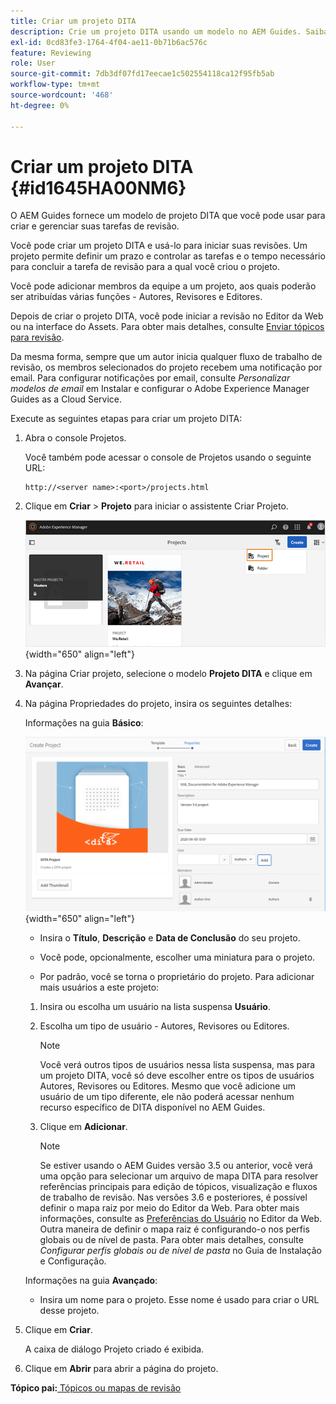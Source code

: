 ```yaml
---
title: Criar um projeto DITA
description: Crie um projeto DITA usando um modelo no AEM Guides. Saiba como usar um projeto DITA para iniciar as revisões.
exl-id: 0cd83fe3-1764-4f04-ae11-0b71b6ac576c
feature: Reviewing
role: User
source-git-commit: 7db3df07fd17eecae1c502554118ca12f95fb5ab
workflow-type: tm+mt
source-wordcount: '468'
ht-degree: 0%

---
```


# Criar um projeto DITA {#id1645HA00NM6}

O AEM Guides fornece um modelo de projeto DITA que você pode usar para criar e gerenciar suas tarefas de revisão.

Você pode criar um projeto DITA e usá-lo para iniciar suas revisões. Um projeto permite definir um prazo e controlar as tarefas e o tempo necessário para concluir a tarefa de revisão para a qual você criou o projeto.

Você pode adicionar membros da equipe a um projeto, aos quais poderão ser atribuídas várias funções - Autores, Revisores e Editores.

Depois de criar o projeto DITA, você pode iniciar a revisão no Editor da Web ou na interface do Assets. Para obter mais detalhes, consulte [Enviar tópicos para revisão](review-send-topics-for-review.md#).

Da mesma forma, sempre que um autor inicia qualquer fluxo de trabalho de revisão, os membros selecionados do projeto recebem uma notificação por email. Para configurar notificações por email, consulte *Personalizar modelos de email* em Instalar e configurar o Adobe Experience Manager Guides as a Cloud Service.

Execute as seguintes etapas para criar um projeto DITA:

1. Abra o console Projetos.

   Você também pode acessar o console de Projetos usando o seguinte URL:

   ```http
   http://<server name>:<port>/projects.html
   ```

1. Clique em **Criar** \> **Projeto** para iniciar o assistente Criar Projeto.

   ![](images/project-console-63.png){width="650" align="left"}

1. Na página Criar projeto, selecione o modelo **Projeto DITA** e clique em **Avançar**.

1. Na página Propriedades do projeto, insira os seguintes detalhes:

   Informações na guia **Básico**:

   ![](images/create-project.png){width="650" align="left"}

   - Insira o **Título**, **Descrição** e **Data de Conclusão** do seu projeto.

   - Você pode, opcionalmente, escolher uma miniatura para o projeto.

   - Por padrão, você se torna o proprietário do projeto. Para adicionar mais usuários a este projeto:

   1. Insira ou escolha um usuário na lista suspensa **Usuário**.

   1. Escolha um tipo de usuário - Autores, Revisores ou Editores.

      >[!NOTE]
      >
      >Você verá outros tipos de usuários nessa lista suspensa, mas para um projeto DITA, você só deve escolher entre os tipos de usuários Autores, Revisores ou Editores. Mesmo que você adicione um usuário de um tipo diferente, ele não poderá acessar nenhum recurso específico de DITA disponível no AEM Guides.

   1. Clique em **Adicionar**.

      >[!NOTE]
      >
      >Se estiver usando o AEM Guides versão 3.5 ou anterior, você verá uma opção para selecionar um arquivo de mapa DITA para resolver referências principais para edição de tópicos, visualização e fluxos de trabalho de revisão. Nas versões 3.6 e posteriores, é possível definir o mapa raiz por meio do Editor da Web. Para obter mais informações, consulte as [Preferências do Usuário](web-editor-features.md#id2087G0P40SB) no Editor da Web. Outra maneira de definir o mapa raiz é configurando-o nos perfis globais ou de nível de pasta. Para obter mais detalhes, consulte *Configurar perfis globais ou de nível de pasta* no Guia de Instalação e Configuração.

   Informações na guia **Avançado**:

   - Insira um nome para o projeto. Esse nome é usado para criar o URL desse projeto.

1. Clique em **Criar**.

   A caixa de diálogo Projeto criado é exibida.

1. Clique em **Abrir** para abrir a página do projeto.


**Tópico pai:**[ Tópicos ou mapas de revisão](review.md)
